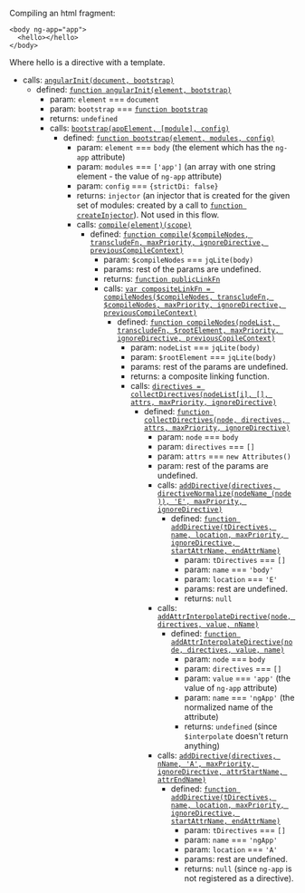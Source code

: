 Compiling an html fragment:
```
<body ng-app="app">
  <hello></hello>
</body>
```
Where hello is a directive with a template.

* calls: [`angularInit(document, bootstrap)`](https://github.com/angular/angular.js/tree/7884c25643bc6c051436a25ce3680f80094b629c/src/angular.suffix#L14)
  * defined: [`function angularInit(element, bootstrap)`](https://github.com/angular/angular.js/tree/7884c25643bc6c051436a25ce3680f80094b629c/src/Angular.js#L1324)
    * param: `element` === `document`
    * param: `bootstrap` === [`function bootstrap`](https://github.com/angular/angular.js/tree/7884c25643bc6c051436a25ce3680f80094b629c/src/Angular.js#L1403)
    * returns: `undefined`
    * calls: [`bootstrap(appElement, [module], config)`](https://github.com/angular/angular.js/tree/7884c25643bc6c051436a25ce3680f80094b629c/src/Angular.js#L1349)
      * defined: [`function bootstrap(element, modules, config)`](https://github.com/angular/angular.js/tree/7884c25643bc6c051436a25ce3680f80094b629c/src/Angular.js#L1403)
        * param: `element` === `body` (the element which has the `ng-app` attribute)
        * param: `modules` === `['app']` (an array with one string element - the value of `ng-app` attribute)
        * param: `config` === `{strictDi: false}`
        * returns: `injector` (an injector that is created for the given set of modules: created by a call to [`function createInjector`](https://github.com/angular/angular.js/tree/7884c25643bc6c051436a25ce3680f80094b629c/src/auto/injector.js#L609)). Not used in this flow.
        * calls: [`compile(element)(scope)`](https://github.com/angular/angular.js/tree/7884c25643bc6c051436a25ce3680f80094b629c/src/Angular.js#L1427)
          * defined: [`function compile($compileNodes, transcludeFn, maxPriority, ignoreDirective, previousCompileContext)`](https://github.com/angular/angular.js/tree/7884c25643bc6c051436a25ce3680f80094b629c/src/ng/compile.js#L854)
            * param: `$compileNodes` === `jqLite(body)`
            * params: rest of the params are undefined.
            * returns: [`function publicLinkFn`](https://github.com/angular/angular.js/tree/7884c25643bc6c051436a25ce3680f80094b629c/src/ng/compile.js#L872)
            * calls: [`var compositeLinkFn = compileNodes($compileNodes, transcludeFn, $compileNodes, maxPriority, ignoreDirective, previousCompileContext)`](https://github.com/angular/angular.js/tree/7884c25643bc6c051436a25ce3680f80094b629c/src/ng/compile.js#L869)
              * defined: [`function compileNodes(nodeList, transcludeFn, $rootElement, maxPriority, ignoreDirective, previousCopileContext)`](https://github.com/angular/angular.js/tree/7884c25643bc6c051436a25ce3680f80094b629c/src/ng/compile.js#L916)
                * param: `nodeList` === `jqLite(body)`
                * param: `$rootElement` === `jqLite(body)`
                * params: rest of the params are undefined.
                * returns: a composite linking function.
                * calls: [`directives = collectDirectives(nodeList[i], [], attrs, maxPriority, ignoreDirective)`](https://github.com/angular/angular.js/tree/7884c25643bc6c051436a25ce3680f80094b629c/src/ng/compile.js#L925)
                  * defined: [`function collectDirectives(node, directives, attrs, maxPriority, ignoreDirective)`](https://github.com/angular/angular.js/tree/7884c25643bc6c051436a25ce3680f80094b629c/src/ng/compile.js#L1031)
                    * param: `node` === `body`
                    * param: `directives` === `[]`
                    * param: `attrs` === `new Attributes()`
                    * param: rest of the params are undefined.
                    * calls: [`addDirective(directives, directiveNormalize(nodeName_(node)), 'E', maxPriority, ignoreDirective)`](https://github.com/angular/angular.js/tree/7884c25643bc6c051436a25ce3680f80094b629c/src/ng/compile.js#L1040-1041)
                      * defined: [`function addDirective(tDirectives, name, location, maxPriority, ignoreDirective, startAttrName, endAttrName)`](https://github.com/angular/angular.js/tree/7884c25643bc6c051436a25ce3680f80094b629c/src/ng/compile.js#L1654)
                        * param: `tDirectives` === `[]`
                        * param: `name` === `'body'`
                        * param: `location` === `'E'`
                        * params: rest are undefined.
                        * returns: `null`
                    * calls: [`addAttrInterpolateDirective(node, directives, value, nName)`](https://github.com/angular/angular.js/tree/7884c25643bc6c051436a25ce3680f80094b629c/src/ng/compile.js#L1077)
                      * defined: [`function addAttrInterpolateDirective(node, directives, value, name)`](https://github.com/angular/angular.js/tree/7884c25643bc6c051436a25ce3680f80094b629c/src/ng/compile.js#L1932)
                        * param: `node` === `body`
                        * param: `directives` === `[]`
                        * param: `value` === `'app'` (the value of `ng-app` attribute)
                        * param: `name` === `'ngApp'` (the normalized name of the attribute)
                        * returns: `undefined` (since `$interpolate` doesn't return anything)
                    * calls: [`addDirective(directives, nName, 'A', maxPriority, ignoreDirective, attrStartName, attrEndName)`](https://github.com/angular/angular.js/tree/7884c25643bc6c051436a25ce3680f80094b629c/src/ng/compile.js#L1078-1079)
                      * defined: [`function addDirective(tDirectives, name, location, maxPriority, ignoreDirective, startAttrName, endAttrName)`](https://github.com/angular/angular.js/tree/7884c25643bc6c051436a25ce3680f80094b629c/src/ng/compile.js#L1654)
                        * param: `tDirectives` === `[]`
                        * param: `name` === `'ngApp'`
                        * param: `location` === `'A'`
                        * params: rest are undefined.
                        * returns: `null` (since `ng-app` is not registered as a directive).
